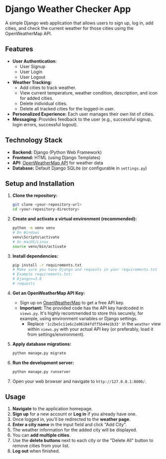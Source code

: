 # Django Weather Checker App

A simple Django web application that allows users to sign up, log in, add cities, and check the current weather for those cities using the OpenWeatherMap API.

## Features

* **User Authentication:**
    * User Signup
    * User Login
    * User Logout
* **Weather Tracking:**
    * Add cities to track weather.
    * View current temperature, weather condition, description, and icon for added cities.
    * Delete individual cities.
    * Delete all tracked cities for the logged-in user.
* **Personalized Experience:** Each user manages their own list of cities.
* **Messaging:** Provides feedback to the user (e.g., successful signup, login errors, successful logout).

## Technology Stack

* **Backend:** Django (Python Web Framework)
* **Frontend:** HTML (using Django Templates)
* **API:** [OpenWeatherMap API](https://openweathermap.org/api) for weather data
* **Database:** Default Django SQLite (or configurable in `settings.py`)

## Setup and Installation

1.  **Clone the repository:**
    ```bash
    git clone <your-repository-url>
    cd <your-repository-directory>
    ```

2.  **Create and activate a virtual environment (recommended):**
    ```bash
    python -m venv venv
    # On Windows
    venv\Scripts\activate
    # On macOS/Linux
    source venv/bin/activate
    ```

3.  **Install dependencies:**
    ```bash
    pip install -r requirements.txt
    # Make sure you have Django and requests in your requirements.txt
    # Example requirements.txt:
    # Django>=3.0
    # requests
    ```

4.  **Get an OpenWeatherMap API Key:**
    * Sign up on [OpenWeatherMap](https://openweathermap.org/appid) to get a free API key.
    * **Important:** The provided code has the API key hardcoded in `views.py`. It's highly recommended to store this securely, for example, using environment variables or Django settings.
        * Replace `'1c2be5c11e6c2a06184fdff5b44e1b33'` in the `weather` view within `views.py` with your actual API key (or preferably, load it from settings/environment).

5.  **Apply database migrations:**
    ```bash
    python manage.py migrate
    ```

6.  **Run the development server:**
    ```bash
    python manage.py runserver
    ```

7.  Open your web browser and navigate to `http://127.0.0.1:8000/`.

## Usage

1.  **Navigate** to the application homepage.
2.  **Sign up** for a new account or **Log in** if you already have one.
3.  Once logged in, you'll be redirected to the **weather page**.
4.  **Enter a city name** in the input field and click "Add City".
5.  The weather information for the added city will be displayed.
6.  You can **add multiple cities**.
7.  Use the **delete buttons** next to each city or the "Delete All" button to remove cities from your list.
8.  **Log out** when finished.


